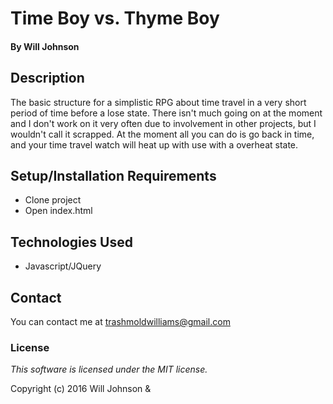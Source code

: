 # Time Boy vs. Thyme Boy

#### By Will Johnson

## Description

The basic structure for a simplistic RPG about time travel in a very short period of time before a lose state. There isn't much going on at the moment and I don't work on it very often due to involvement in other projects, but I wouldn't call it scrapped. At the moment all you can do is go back in time, and your time travel watch will heat up with use with a overheat state.

## Setup/Installation Requirements

* Clone project
* Open index.html

## Technologies Used

* Javascript/JQuery

## Contact
You can contact me at trashmoldwilliams@gmail.com

### License

*This software is licensed under the MIT license.*

Copyright (c) 2016 Will Johnson &

